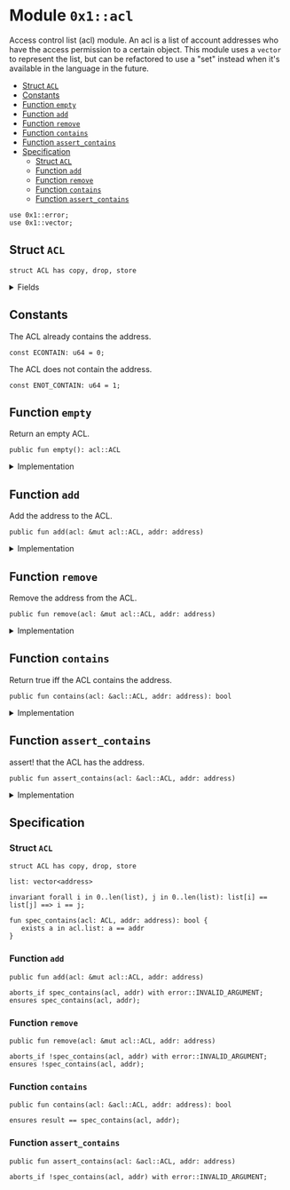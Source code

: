 
<a id="0x1_acl"></a>

# Module `0x1::acl`

Access control list (acl) module. An acl is a list of account addresses who
have the access permission to a certain object.
This module uses a <code>vector</code> to represent the list, but can be refactored to
use a "set" instead when it's available in the language in the future.


-  [Struct `ACL`](#0x1_acl_ACL)
-  [Constants](#@Constants_0)
-  [Function `empty`](#0x1_acl_empty)
-  [Function `add`](#0x1_acl_add)
-  [Function `remove`](#0x1_acl_remove)
-  [Function `contains`](#0x1_acl_contains)
-  [Function `assert_contains`](#0x1_acl_assert_contains)
-  [Specification](#@Specification_1)
    -  [Struct `ACL`](#@Specification_1_ACL)
    -  [Function `add`](#@Specification_1_add)
    -  [Function `remove`](#@Specification_1_remove)
    -  [Function `contains`](#@Specification_1_contains)
    -  [Function `assert_contains`](#@Specification_1_assert_contains)


<pre><code>use 0x1::error;
use 0x1::vector;
</code></pre>



<a id="0x1_acl_ACL"></a>

## Struct `ACL`



<pre><code>struct ACL has copy, drop, store
</code></pre>



<details>
<summary>Fields</summary>


<dl>
<dt>
<code>list: vector&lt;address&gt;</code>
</dt>
<dd>

</dd>
</dl>


</details>

<a id="@Constants_0"></a>

## Constants


<a id="0x1_acl_ECONTAIN"></a>

The ACL already contains the address.


<pre><code>const ECONTAIN: u64 &#61; 0;
</code></pre>



<a id="0x1_acl_ENOT_CONTAIN"></a>

The ACL does not contain the address.


<pre><code>const ENOT_CONTAIN: u64 &#61; 1;
</code></pre>



<a id="0x1_acl_empty"></a>

## Function `empty`

Return an empty ACL.


<pre><code>public fun empty(): acl::ACL
</code></pre>



<details>
<summary>Implementation</summary>


<pre><code>public fun empty(): ACL &#123;
    ACL&#123; list: vector::empty&lt;address&gt;() &#125;
&#125;
</code></pre>



</details>

<a id="0x1_acl_add"></a>

## Function `add`

Add the address to the ACL.


<pre><code>public fun add(acl: &amp;mut acl::ACL, addr: address)
</code></pre>



<details>
<summary>Implementation</summary>


<pre><code>public fun add(acl: &amp;mut ACL, addr: address) &#123;
    assert!(!vector::contains(&amp;mut acl.list, &amp;addr), error::invalid_argument(ECONTAIN));
    vector::push_back(&amp;mut acl.list, addr);
&#125;
</code></pre>



</details>

<a id="0x1_acl_remove"></a>

## Function `remove`

Remove the address from the ACL.


<pre><code>public fun remove(acl: &amp;mut acl::ACL, addr: address)
</code></pre>



<details>
<summary>Implementation</summary>


<pre><code>public fun remove(acl: &amp;mut ACL, addr: address) &#123;
    let (found, index) &#61; vector::index_of(&amp;mut acl.list, &amp;addr);
    assert!(found, error::invalid_argument(ENOT_CONTAIN));
    vector::remove(&amp;mut acl.list, index);
&#125;
</code></pre>



</details>

<a id="0x1_acl_contains"></a>

## Function `contains`

Return true iff the ACL contains the address.


<pre><code>public fun contains(acl: &amp;acl::ACL, addr: address): bool
</code></pre>



<details>
<summary>Implementation</summary>


<pre><code>public fun contains(acl: &amp;ACL, addr: address): bool &#123;
    vector::contains(&amp;acl.list, &amp;addr)
&#125;
</code></pre>



</details>

<a id="0x1_acl_assert_contains"></a>

## Function `assert_contains`

assert! that the ACL has the address.


<pre><code>public fun assert_contains(acl: &amp;acl::ACL, addr: address)
</code></pre>



<details>
<summary>Implementation</summary>


<pre><code>public fun assert_contains(acl: &amp;ACL, addr: address) &#123;
    assert!(contains(acl, addr), error::invalid_argument(ENOT_CONTAIN));
&#125;
</code></pre>



</details>

<a id="@Specification_1"></a>

## Specification


<a id="@Specification_1_ACL"></a>

### Struct `ACL`


<pre><code>struct ACL has copy, drop, store
</code></pre>



<dl>
<dt>
<code>list: vector&lt;address&gt;</code>
</dt>
<dd>

</dd>
</dl>



<pre><code>invariant forall i in 0..len(list), j in 0..len(list): list[i] &#61;&#61; list[j] &#61;&#61;&gt; i &#61;&#61; j;
</code></pre>




<a id="0x1_acl_spec_contains"></a>


<pre><code>fun spec_contains(acl: ACL, addr: address): bool &#123;
   exists a in acl.list: a &#61;&#61; addr
&#125;
</code></pre>



<a id="@Specification_1_add"></a>

### Function `add`


<pre><code>public fun add(acl: &amp;mut acl::ACL, addr: address)
</code></pre>




<pre><code>aborts_if spec_contains(acl, addr) with error::INVALID_ARGUMENT;
ensures spec_contains(acl, addr);
</code></pre>



<a id="@Specification_1_remove"></a>

### Function `remove`


<pre><code>public fun remove(acl: &amp;mut acl::ACL, addr: address)
</code></pre>




<pre><code>aborts_if !spec_contains(acl, addr) with error::INVALID_ARGUMENT;
ensures !spec_contains(acl, addr);
</code></pre>



<a id="@Specification_1_contains"></a>

### Function `contains`


<pre><code>public fun contains(acl: &amp;acl::ACL, addr: address): bool
</code></pre>




<pre><code>ensures result &#61;&#61; spec_contains(acl, addr);
</code></pre>



<a id="@Specification_1_assert_contains"></a>

### Function `assert_contains`


<pre><code>public fun assert_contains(acl: &amp;acl::ACL, addr: address)
</code></pre>




<pre><code>aborts_if !spec_contains(acl, addr) with error::INVALID_ARGUMENT;
</code></pre>


[move-book]: https://aptos.dev/move/book/SUMMARY

